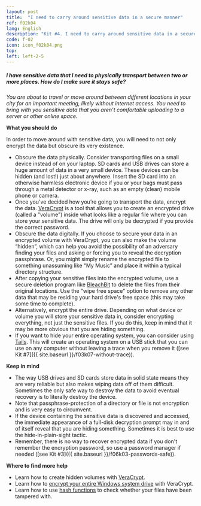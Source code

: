 ```yaml
---
layout: post
title:  "I need to carry around sensitive data in a secure manner"
ref: f02k04
lang: English
description: "Kit #4. I need to carry around sensitive data in a secure manner"
code: f-02
icon: icon_f02k04.png
top:
left: left-2-5
---
```


##### I have sensitive data that I need to physically transport between two or more places. How do I make sure it stays safe?

*You are about to travel or move around between different locations in your city for an important meeting, likely without internet access. You need to bring with you sensitive data that you aren’t comfortable uploading to a server or other online space.*

**What you should do**

In order to move around with sensitive data, you will need to not only encrypt the data but obscure its very existence.

+ Obscure the data physically. Consider transporting files on a small device instead of on your laptop. SD cards and USB drives can store a huge amount of data in a very small device. These devices can be hidden (and lost!) just about anywhere. Insert the SD card into an otherwise harmless electronic device if you or your bags must pass through a metal detector or x-ray, such as an empty (clean) mobile phone or camera.
+ Once you’ve decided how you’re going to transport the data, encrypt the data. [VeraCrypt](https://securityinabox.org/en/guide/veracrypt/windows/) is a tool that allows you to create an encrypted drive (called a "volume") inside what looks like a regular file where you can store your sensitive data. The drive will only be decrypted if you provide the correct password.
+ Obscure the data digitally. If you choose to secure your data in an encrypted volume with VeraCrypt, you can also make the volume “hidden”, which can help you avoid the possibility of an adversary finding your files and asking or forcing you to reveal the decryption passphrase. Or, you might simply rename the encrypted file to something unassuming like “My Music” and place it within a typical directory structure.
+ After copying your sensitive files into the encrypted volume, use a secure deletion program like [BleachBit](https://ssd.eff.org/en/module/how-delete-your-data-securely-windows) to delete the files from their original locations. Use the "wipe free space" option to remove any other data that may be residing your hard drive's free space (this may take some time to complete).
+ Alternatively, encrypt the entire drive. Depending on what device or volume you will store your sensitive data in, consider encrypting everything, not just the sensitive files. If you do this, keep in mind that it may be more obvious that you are hiding something.
+ If you want to hide your entire operating system, you can consider using [Tails](https://tails.boum.org/). This will create an operating system on a USB stick that you can use on any computer without leaving a trace when you remove it ([see Kit #7]({{ site.baseurl }}/f03k07-without-trace)).

**Keep in mind**

+ The way USB drives and SD cards store data in solid state means they are very reliable but also makes wiping data off of them difficult. Sometimes the only safe way to destroy the data to avoid eventual recovery is to literally destroy the device.
+ Note that passphrase-protection of a directory or file is not encryption and is very easy to circumvent.
+ If the device containing the sensitive data is discovered and accessed, the immediate appearance of a full-disk decryption prompt may in and of itself reveal that you are hiding something. Sometimes it is best to use the hide-in-plain-sight tactic.
+ Remember, there is no way to recover encrypted data if you don't remember the encryption password, so use a password manager if needed ([see Kit #3]({{ site.baseurl }}/f06k03-passwords-safe)).

**Where to find more help**

+ Learn how to create hidden volumes with [VeraCrypt](https://securityinabox.org/en/guide/veracrypt/windows/).
+ Learn how to [encrypt your entire Windows system drive](https://www.howtogeek.com/howto/6169/use-truecrypt-to-secure-your-data/) with VeraCrypt.
+ Learn how to use [hash functions](https://www.howtogeek.com/67241/htg-explains-what-are-md5-sha-1-hashes-and-how-do-i-check-them/) to check whether your files have been tampered with.
